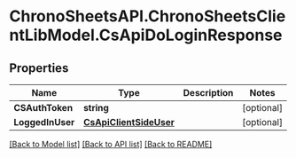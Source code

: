 # ChronoSheetsAPI.ChronoSheetsClientLibModel.CsApiDoLoginResponse
## Properties

Name | Type | Description | Notes
------------ | ------------- | ------------- | -------------
**CSAuthToken** | **string** |  | [optional] 
**LoggedInUser** | [**CsApiClientSideUser**](CsApiClientSideUser.md) |  | [optional] 

[[Back to Model list]](../README.md#documentation-for-models) [[Back to API list]](../README.md#documentation-for-api-endpoints) [[Back to README]](../README.md)

